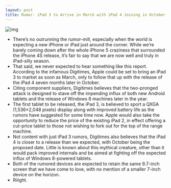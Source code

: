 ```yaml
---
layout: post
title: Rumor- iPad 3 to Arrive in March with iPad 4 Joining in October
---
```

![img](http://media.idownloadblog.com/wp-content/uploads/2012/01/ipad-31.jpeg)
* There’s no outrunning the rumor-mill, especially when the world is expecting a new iPhone or iPad just around the corner. While we’re barely coming down after the whole iPhone 5 craziness that surrounded the iPhone 4S release, it’s fair to say that we are now well and truly in iPad-silly season.
* That said, we never expected to hear something like this report. According to the infamous Digitimes, Apple could be set to bring an iPad 3 to market as soon as March, only to follow that up with the release of the iPad 4 seven months later in October.
* Citing component suppliers, Digitimes believes that the two-pronged attack is designed to stave off the impending influx of both new Android tablets and the release of Windows 8 machines later in the year.
* The first tablet to be released, the iPad 3, is believed to sport a QXGA (1,536×2,048 pixels) display along with improved battery life as the rumors have suggested for some time now. Apple would also take the opportunity to reduce the price of the existing iPad 2, in effect offering a cut-price tablet to those not wishing to fork out for the top of the range machine.
* Not content with just iPad 3 rumors, Digitimes also believes that the iPad 4 is closer to a release than we expected, with October being the proposed date. Little is known about this mythical creature, other than it would pack improved internals and be aimed at fighting off the expected influx of Windows 8-powered tablets.
* Both of the rumored devices are expected to retain the same 9.7-inch screen that we have come to love, with no mention of a smaller 7-inch device on the horizon.
* Riiight.

